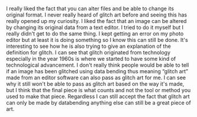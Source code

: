 I really liked the fact that you can alter files and be able to change its original format. I never really heard of glitch art before and seeing this has really opened up my curiosity. I liked the fact that an image can be altered by changing its original data from a text editor. I tried to do it myself but I really didn't get to do the same thing. I kept getting an error on my photo editor but at least it is doing something so I know this can still be done. It's interesting to see how he is also trying to give an explanation of the definition for glitch. I can see that glitch originated from technology especially in the year 1960s is where we started to have some kind of technological advancement.
I don't really think people would be able to tell if an image has been glitched using data bending thus meaning “glitch art” made from an editor software can also pass as glitch art for me. I can see why it still won't be able to pass as glitch art based on the way it's made, but I think that the final piece is what counts and not the tool or method you used to make that piece. Regardless I can still accept the fact that glitch art can only be made by databending anything else can still be a great piece of art.
